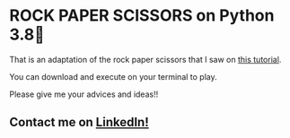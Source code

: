 # ROCK PAPER SCISSORS on Python 3.8:snake:



That is an adaptation of the rock paper scissors that I saw on [this tutorial](https://realpython.com/python-rock-paper-scissors/).

You can download and execute on your terminal to play.

Please give me your advices and ideas!!



## Contact me on [LinkedIn!](https://www.linkedin.com/in/rafael-muniz-vieira-b4239751/)